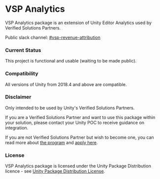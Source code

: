 # VSP Analytics

VSP Analytics package is an extension of Unity Editor Analytics used by Verified Solutions Partners.

Public slack channel: [#vsp-revenue-attribution](https://unity.slack.com/messages/C01S4J7VB16/)

### Current Status
This project is functional and usable (waiting to be made public).

### Compatibility
All versions of Unity from 2018.4 and above are compatible.

### Disclaimer
Only intended to be used by Unity's Verified Solutions Partners. 

If you are a Verified Solutions Partner and want to use this package within your solution, please contact your Unity POC to receive guidance on integration.

If you are not Verified Solutions Partner but wish to become one, you can read more about [the program](https://unity.com/partners/verified-solutions) and [apply here](https://create.unity3d.com/contact-vsp?_gl=1*1cit7w4*_gcl_aw*R0NMLjE2MjY4NTA3OTguQ2owS0NRanc2Tm1IQmhEMkFSSXNBSTNock0xM3RuXzIxN18yRFVKUEFpZXREbDN6TzFNTGFGNTc1bmVtQWNIM25FUktPZ0FWZEZoUUpCb2FBanphRUFMd193Y0I.*_ga*Nzk3MDU2MzYyLjE1NjA0OTQwMDU.*_ga_1S78EFL1W5*MTYyNzg4NzQ2OS42NS4xLjE2Mjc4ODc0OTcuMzI.&_ga=2.178478500.1673521423.1627887470-797056362.1560494005).

### License
VSP Analytics package is licensed under the Unity Package Distribution licence - see [Unity Package Distribution License](https://unity3d.com/legal/licenses/Unity_Package_Distribution_License).

